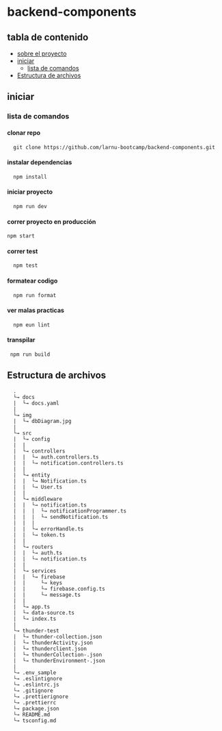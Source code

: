 # backend-components

## tabla de contenido

- [sobre el proyecto](#)
- [iniciar](#iniciar)
  - [lista de comandos](#lista-de-comandos)
- [Estructura de archivos](#estructura-de-archivos)

## iniciar

### lista de comandos

#### clonar repo

```
  git clone https://github.com/larnu-bootcamp/backend-components.git
```

#### instalar dependencias

```
  npm install
```

#### iniciar proyecto

```
  npm run dev
```

#### correr proyecto en producción

```
npm start
```

#### correr test

```
  npm test
```

#### formatear codigo

```
  npm run format
```

#### ver malas practicas
```
  npm eun lint
```

#### transpilar
```
 npm run build
```


## Estructura de archivos

```
  .
  └→ docs
  |  └→ docs.yaml
  |
  └→ img
  |  └→ dbDiagram.jpg
  |
  └→ src
  |  └→ config
  |  |
  |  └→ controllers
  |  |  └→ auth.controllers.ts
  |  |  └→ notification.controllers.ts
  |  |
  |  └→ entity
  |  |  └→ Notification.ts
  |  |  └→ User.ts
  |  |
  |  └→ middleware
  |  |  └→ notification.ts
  |  |  |  └→ notificationProgrammer.ts
  |  |  |  └→ sendNotification.ts
  |  |  |
  |  |  └→ errorHandle.ts
  |  |  └→ token.ts
  |  |
  |  └→ routers
  |  |  └→ auth.ts
  |  |  └→ notification.ts
  |  |
  |  └→ services
  |  |  └→ firebase
  |  |     └→ keys
  |  |     └→ firebase.config.ts
  |  |     └→ message.ts
  |  |
  |  └→ app.ts
  |  └→ data-source.ts
  |  └→ index.ts
  |
  └→ thunder-test
  |  └→ thunder-collection.json
  |  └→ thunderActivity.json
  |  └→ thunderclient.json
  |  └→ thunderCollection-.json
  |  └→ thunderEnvironment-.json
  |
  └→ .env_sample
  └→ .eslintignore
  └→ .eslintrc.js
  └→ .gitignore
  └→ .prettierignore
  └→ .prettierrc
  └→ package.json
  └→ README.md
  └→ tsconfig.md

```
